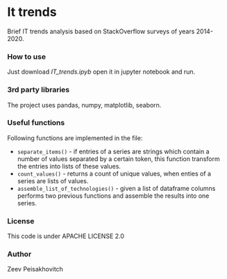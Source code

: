 # It trends
Brief IT trends analysis based on StackOverflow surveys of years 2014-2020.


### How to use
Just download _IT_trends.ipyb_ open it in jupyter notebook and run.

### 3rd party libraries
The project uses pandas, numpy, matplotlib, seaborn.

### Useful functions
Following functions are implemented in the file:
* `separate_items()` - if entries of a series are strings which contain a number of values separated by a certain token,
this function transform the entries into lists of these values.
* `count_values()` - returns a count of unique values, when enties of a series are lists of values.
* `assemble_list_of_technologies()` - given a list of dataframe columns performs two previous functions and assemble the results into one series.

### License
This code is under APACHE LICENSE 2.0

### Author
Zeev Peisakhovitch
